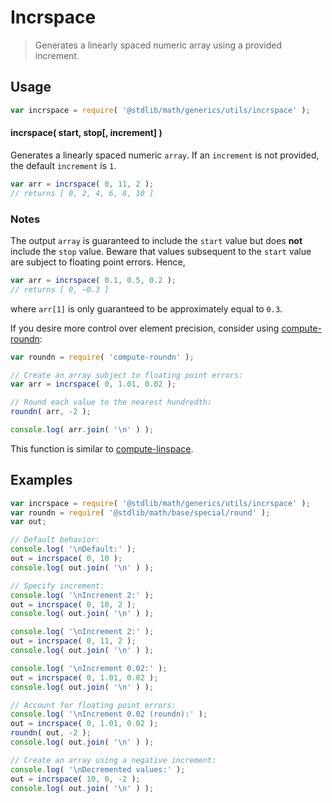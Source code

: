 Incrspace
===
> Generates a linearly spaced numeric array using a provided increment.

<!-- <usage> -->
## Usage

``` javascript
var incrspace = require( '@stdlib/math/generics/utils/incrspace' );
```

#### incrspace( start, stop[, increment] )

Generates a linearly spaced numeric `array`. If an `increment` is not provided, the default `increment` is `1`.

``` javascript
var arr = incrspace( 0, 11, 2 );
// returns [ 0, 2, 4, 6, 8, 10 ]
```
<!-- </usage> -->

<!-- <notes> -->
### Notes

The output `array` is guaranteed to include the `start` value but does __not__ include the `stop` value. Beware that values subsequent to the `start` value are subject to floating point errors. Hence,

``` javascript
var arr = incrspace( 0.1, 0.5, 0.2 );
// returns [ 0, ~0.3 ]
```

where `arr[1]` is only guaranteed to be approximately equal to `0.3`.

<!-- FIXME: roundn link -->
If you desire more control over element precision, consider using [compute-roundn](https://github.com/compute-io/roundn):

``` javascript
var roundn = require( 'compute-roundn' );

// Create an array subject to floating point errors:
var arr = incrspace( 0, 1.01, 0.02 );

// Round each value to the nearest hundredth:
roundn( arr, -2 );

console.log( arr.join( '\n' ) );
```

<!-- FIXME: incrspace link -->
This function is similar to [compute-linspace](https://github.com/compute-io/incrspace).
<!-- </notes> -->

<!-- <examples> -->
## Examples

``` javascript
var incrspace = require( '@stdlib/math/generics/utils/incrspace' );
var roundn = require( '@stdlib/math/base/special/round' );
var out;

// Default behavior:
console.log( '\nDefault:' );
out = incrspace( 0, 10 );
console.log( out.join( '\n' ) );

// Specify increment:
console.log( '\nIncrement 2:' );
out = incrspace( 0, 10, 2 );
console.log( out.join( '\n' ) );

console.log( '\nIncrement 2:' );
out = incrspace( 0, 11, 2 );
console.log( out.join( '\n' ) );

console.log( '\nIncrement 0.02:' );
out = incrspace( 0, 1.01, 0.02 );
console.log( out.join( '\n' ) );

// Account for floating point errors:
console.log( '\nIncrement 0.02 (roundn):' );
out = incrspace( 0, 1.01, 0.02 );
roundn( out, -2 );
console.log( out.join( '\n' ) );

// Create an array using a negative increment:
console.log( '\nDecremented values:' );
out = incrspace( 10, 0, -2 );
console.log( out.join( '\n' ) );
```
<!-- </examples> -->

<!-- <links> -->
<!-- </links> -->
